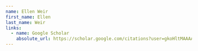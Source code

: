 ```yaml
---
name: Ellen Weir
first_name: Ellen
last_name: Weir
links:
  - name: Google Scholar
    absolute_url: https://scholar.google.com/citations?user=gkoHltMAAAAJ&hl=en
---
```

